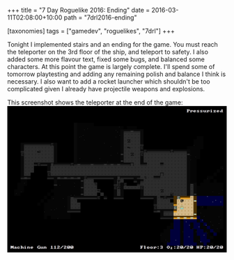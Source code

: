 +++
title = "7 Day Roguelike 2016: Ending"
date = 2016-03-11T02:08:00+10:00
path = "7drl2016-ending"

[taxonomies]
tags = ["gamedev", "roguelikes", "7drl"]
+++

Tonight I implemented stairs and an ending for the game. You must reach the
teleporter on the 3rd floor of the ship, and teleport to safety. I also added
some more flavour text, fixed some bugs, and balanced some characters. At this
point the game is largely complete. I'll spend some of tomorrow playtesting and
adding any remaining polish and balance I think is necessary. I also want to
add a rocket launcher which shouldn't be too complicated given I already have
projectile weapons and explosions.

This screenshot shows the teleporter at the end of the game:
![screenshot.png](screenshot.png)

